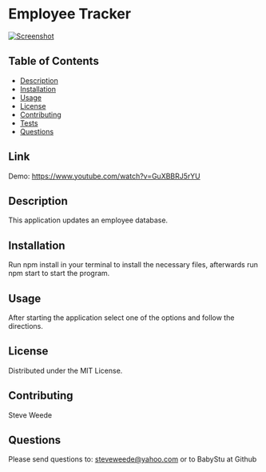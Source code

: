 # Employee Tracker

[![Screenshot](./Assets/screenshot.png)](https://youtu.be/Quh3qZBFpDE)

## Table of Contents
- [Description](#description)
- [Installation](#installation)
- [Usage](#usage)
- [License](#license)
- [Contributing](#contributing)
- [Tests](#tests)
- [Questions](#questions)

## Link
Demo: https://www.youtube.com/watch?v=GuXBBRJ5rYU

## Description
This application updates an employee database.

## Installation
Run npm install in your terminal to install the necessary files, afterwards run npm start to start the program.

## Usage
After starting the application select one of the options and follow the directions.

## License
Distributed under the MIT License.

## Contributing
Steve Weede

## Questions
Please send questions to:
steveweede@yahoo.com or to BabyStu at Github